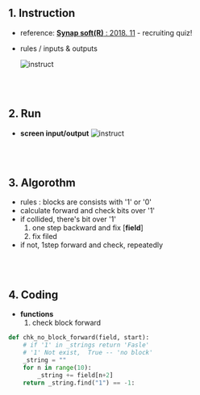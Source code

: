 ## 1. Instruction
- reference: [__Synap soft(R)__ : 2018. 11](http://www.synapsoft.co.kr/jsp/recruit/1811.html) - recruiting quiz!
- rules / inputs & outputs


  ![__instruct__](./ing_test_tetris01.png)


 <br><br>
## 2. Run
 - __screen input/output__
   ![__instruct__](./ing_test_tetris02.png)

<br><br>
## 3. Algorothm
- rules : blocks are consists with '1' or '0'
- calculate forward and check bits over '1'
- if collided, there's bit over '1'
  1. one step backward and fix [__field__]
  1. fix filed
- if not, 1step forward and check, repeatedly


<br><br>
## 4. Coding
- __functions__
  1. check block forward

 ```python
 def chk_no_block_forward(field, start):
     # if '1' in _strings return 'Fasle'
     # '1' Not exist,  True -- 'no block'
     _string = ""
     for n in range(10):
         _string += field[n+2]
     return _string.find("1") == -1:
 ```
